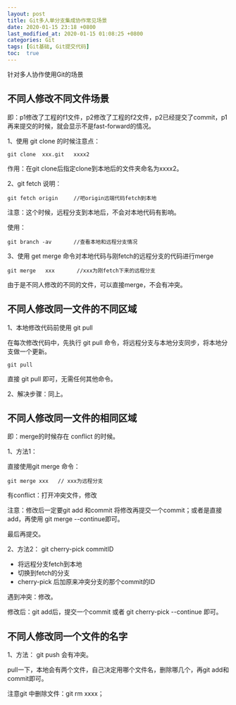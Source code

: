 ```yaml
---
layout: post
title: Git多人单分支集成协作常见场景
date: 2020-01-15 23:18 +0800
last_modified_at: 2020-01-15 01:08:25 +0800
categories: Git
tags: [Git基础, Git提交代码]
toc:  true
---
```



针对多人协作使用Git的场景

## 不同人修改不同文件场景

即：p1修改了工程的f1文件，p2修改了工程的f2文件，p2已经提交了commit，p1再来提交的时候，就会显示不是fast-forward的情况。

1、使用 git clone 的时候注意点：

```
git clone  xxx.git   xxxx2
```

作用：在git clone后指定clone到本地后的文件夹命名为xxxx2。

2、git fetch 说明：

```
git fetch origin     //吧origin远端代码fetch到本地	
```

注意：这个时候，远程分支到本地后，不会对本地代码有影响。

使用：

```
git branch -av       //查看本地和远程分支情况
```

3、使用 get merge 命令对本地代码与刚fetch的远程分支的代码进行merge

```
git merge   xxx       //xxx为刚fetch下来的远程分支
```

由于是不同人修改的不同的文件，可以直接merge，不会有冲突。



## 不同人修改同一文件的不同区域

1、本地修改代码前使用 git pull

在每次修改代码中，先执行 git pull 命令，将远程分支与本地分支同步，将本地分支做一个更新。

```
git pull
```

直接 git pull 即可，无需任何其他命令。

2、解决步骤：同上。



## 不同人修改同一文件的相同区域

即：merge的时候存在 conflict 的时候。

1、方法1：

直接使用git merge 命令：

```
git merge xxx   // xxx为远程分支
```

有conflict：打开冲突文件，修改

注意：修改后一定要git add 和commit  将修改再提交一个commit；或者是直接add，再使用 git merge --continue即可。

最后再提交。

2、方法2： git cherry-pick commitID

- 将远程分支fetch到本地
- 切换到fetch的分支
- cherry-pick 后加原来冲突分支的那个commit的ID

遇到冲突：修改。

修改后：git add后，提交一个commit 或者 git cherry-pick --continue 即可。


## 不同人修改同一个文件的名字

1、方法： git push 会有冲突。

pull一下，本地会有两个文件，自己决定用哪个文件名，删除哪几个，再git add和commit即可。

注意git 中删除文件：git rm xxxx；
